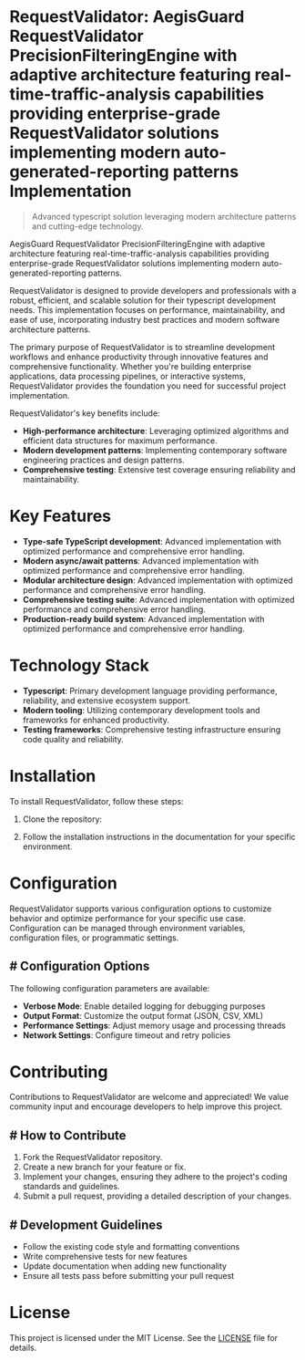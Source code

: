 <!-- fallback_RequestValidator_20250804205759_87001 -->

# RequestValidator: AegisGuard RequestValidator PrecisionFilteringEngine with adaptive architecture featuring real-time-traffic-analysis capabilities providing enterprise-grade RequestValidator solutions implementing modern auto-generated-reporting patterns Implementation
> Advanced typescript solution leveraging modern architecture patterns and cutting-edge technology.

AegisGuard RequestValidator PrecisionFilteringEngine with adaptive architecture featuring real-time-traffic-analysis capabilities providing enterprise-grade RequestValidator solutions implementing modern auto-generated-reporting patterns.

RequestValidator is designed to provide developers and professionals with a robust, efficient, and scalable solution for their typescript development needs. This implementation focuses on performance, maintainability, and ease of use, incorporating industry best practices and modern software architecture patterns.

The primary purpose of RequestValidator is to streamline development workflows and enhance productivity through innovative features and comprehensive functionality. Whether you're building enterprise applications, data processing pipelines, or interactive systems, RequestValidator provides the foundation you need for successful project implementation.

RequestValidator's key benefits include:

* **High-performance architecture**: Leveraging optimized algorithms and efficient data structures for maximum performance.
* **Modern development patterns**: Implementing contemporary software engineering practices and design patterns.
* **Comprehensive testing**: Extensive test coverage ensuring reliability and maintainability.

# Key Features

* **Type-safe TypeScript development**: Advanced implementation with optimized performance and comprehensive error handling.
* **Modern async/await patterns**: Advanced implementation with optimized performance and comprehensive error handling.
* **Modular architecture design**: Advanced implementation with optimized performance and comprehensive error handling.
* **Comprehensive testing suite**: Advanced implementation with optimized performance and comprehensive error handling.
* **Production-ready build system**: Advanced implementation with optimized performance and comprehensive error handling.

# Technology Stack

* **Typescript**: Primary development language providing performance, reliability, and extensive ecosystem support.
* **Modern tooling**: Utilizing contemporary development tools and frameworks for enhanced productivity.
* **Testing frameworks**: Comprehensive testing infrastructure ensuring code quality and reliability.

# Installation

To install RequestValidator, follow these steps:

1. Clone the repository:


2. Follow the installation instructions in the documentation for your specific environment.

# Configuration

RequestValidator supports various configuration options to customize behavior and optimize performance for your specific use case. Configuration can be managed through environment variables, configuration files, or programmatic settings.

## # Configuration Options

The following configuration parameters are available:

* **Verbose Mode**: Enable detailed logging for debugging purposes
* **Output Format**: Customize the output format (JSON, CSV, XML)
* **Performance Settings**: Adjust memory usage and processing threads
* **Network Settings**: Configure timeout and retry policies

# Contributing

Contributions to RequestValidator are welcome and appreciated! We value community input and encourage developers to help improve this project.

## # How to Contribute

1. Fork the RequestValidator repository.
2. Create a new branch for your feature or fix.
3. Implement your changes, ensuring they adhere to the project's coding standards and guidelines.
4. Submit a pull request, providing a detailed description of your changes.

## # Development Guidelines

* Follow the existing code style and formatting conventions
* Write comprehensive tests for new features
* Update documentation when adding new functionality
* Ensure all tests pass before submitting your pull request

# License

This project is licensed under the MIT License. See the [LICENSE](https://github.com/coralnws/RequestValidator/blob/main/LICENSE) file for details.

